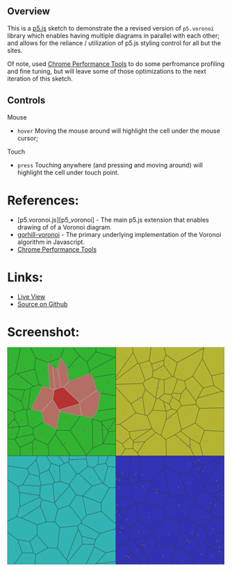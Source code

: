 
## Overview

This is a [p5.js][p5js-home] sketch to demonstrate the a revised version of `p5.voronoi` library which enables having multiple diagrams in parallel with each other; and allows for the reliance / utilization of p5.js styling control for all but the sites.

Of note, used [Chrome Performance Tools][chrome-perf-tools] to do some perfromance profiling and fine tuning, but will leave some of those optimizations to the next iteration of this sketch.

## Controls

Mouse
* `hover` Moving the mouse around will highlight the cell under the mouse cursor;

Touch
* `press` Touching anywhere (and pressing and moving around) will highlight the cell under touch point.

# References:
* [p5.voronoi.js][p5_voronoi] - The main p5.js extension that enables drawing of of a Voronoi diagram.
* [gorhill-voronoi][gorhill-voronoi] - The primary underlying implementation of the Voronoi algorithm in Javascript.
* [Chrome Performance Tools][chrome-perf-tools]


# Links: 

* [Live View][live-view]
* [Source on Github][source-code]

# Screenshot:

![screenshot][screenshot-01]

[p5js-home]: https://p5js.org/
[source-code]: https://github.com/brianhonohan/sketchbook/tree/master/p5js/common/examples/voronoi-2/
[live-view]: https://brianhonohan.com/sketchbook/p5js/common/examples/voronoi-2/
[screenshot-01]: ./screenshot-01.png
[p5.voronoi.js]: https://github.com/Dozed12/p5.voronoi
[gorhill-voronoi]: https://github.com/gorhill/Javascript-Voronoi
[chrome-perf-tools]: https://developer.chrome.com/docs/devtools/performance